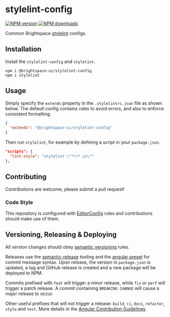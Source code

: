 # stylelint-config
[![NPM version](https://img.shields.io/npm/v/@brightspace-ui/stylelint-config.svg)](https://www.npmjs.org/package/@brightspace-ui/stylelint-config)
[![NPM downloads](https://img.shields.io/npm/dt/@brightspace-ui/stylelint-config.svg)](https://www.npmjs.com/package/@brightspace-ui/stylelint-config)

Common Brightspace [stylelint](https://stylelint.io/) configs.

## Installation

Install the `stylelint-config` and `stylelint`.
```shell
npm i @brightspace-ui/stylelint-config
npm i stylelint
```

## Usage

Simply specify the `extends` property in the `.stylelintrc.json` file as shown below. The default config contains rules to avoid errors, and also to enforce consistent formatting.

```json
{
  "extends": "@brightspace-ui/stylelint-config"
}
```

Then run `stylelint`, for example by defining a script in your `package.json`.

```json
"scripts": {
  "lint:style": "stylelint \"**/*.js\""
},
```

## Contributing

Contributions are welcome, please submit a pull request!

### Code Style

This repository is configured with [EditorConfig](http://editorconfig.org) rules and contributions should make use of them.

## Versioning, Releasing & Deploying

All version changes should obey [semantic versioning](https://semver.org/) rules.

Releases use the [semantic-release](https://semantic-release.gitbook.io/) tooling and the [angular preset](https://github.com/conventional-changelog/conventional-changelog/tree/master/packages/conventional-changelog-angular) for commit message syntax. Upon release, the version in `package.json` is updated, a tag and GitHub release is created and a new package will be deployed to NPM.

Commits prefixed with `feat` will trigger a minor release, while `fix` or `perf` will trigger a patch release. A commit containing `BREAKING CHANGE` will cause a major release to occur.

Other useful prefixes that will not trigger a release: `build`, `ci`, `docs`, `refactor`, `style` and `test`. More details in the [Angular Contribution Guidelines](https://github.com/angular/angular/blob/master/CONTRIBUTING.md#type).
